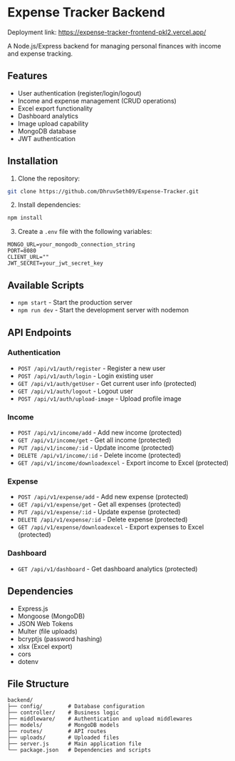# Expense Tracker Backend

Deployment link: https://expense-tracker-frontend-pkl2.vercel.app/

A Node.js/Express backend for managing personal finances with income and expense tracking.

## Features
- User authentication (register/login/logout)
- Income and expense management (CRUD operations)
- Excel export functionality
- Dashboard analytics
- Image upload capability
- MongoDB database
- JWT authentication

## Installation
1. Clone the repository:
```bash
git clone https://github.com/DhruvSeth09/Expense-Tracker.git
```
2. Install dependencies:
```bash
npm install
```
3. Create a `.env` file with the following variables:
```
MONGO_URL=your_mongodb_connection_string
PORT=8080
CLIENT_URL=""
JWT_SECRET=your_jwt_secret_key
```

## Available Scripts
- `npm start` - Start the production server
- `npm run dev` - Start the development server with nodemon

## API Endpoints

### Authentication
- `POST /api/v1/auth/register` - Register a new user
- `POST /api/v1/auth/login` - Login existing user
- `GET /api/v1/auth/getUser` - Get current user info (protected)
- `GET /api/v1/auth/logout` - Logout user
- `POST /api/v1/auth/upload-image` - Upload profile image

### Income
- `POST /api/v1/income/add` - Add new income (protected)
- `GET /api/v1/income/get` - Get all income (protected)
- `PUT /api/v1/income/:id` - Update income (protected)
- `DELETE /api/v1/income/:id` - Delete income (protected)
- `GET /api/v1/income/downloadexcel` - Export income to Excel (protected)

### Expense
- `POST /api/v1/expense/add` - Add new expense (protected)
- `GET /api/v1/expense/get` - Get all expenses (protected)
- `PUT /api/v1/expense/:id` - Update expense (protected)
- `DELETE /api/v1/expense/:id` - Delete expense (protected)
- `GET /api/v1/expense/downloadexcel` - Export expenses to Excel (protected)

### Dashboard
- `GET /api/v1/dashboard` - Get dashboard analytics (protected)

## Dependencies
- Express.js
- Mongoose (MongoDB)
- JSON Web Tokens
- Multer (file uploads)
- bcryptjs (password hashing)
- xlsx (Excel export)
- cors
- dotenv

## File Structure
```
backend/
├── config/        # Database configuration
├── controller/    # Business logic
├── middleware/    # Authentication and upload middlewares
├── models/        # MongoDB models
├── routes/        # API routes
├── uploads/       # Uploaded files
├── server.js      # Main application file
└── package.json   # Dependencies and scripts
